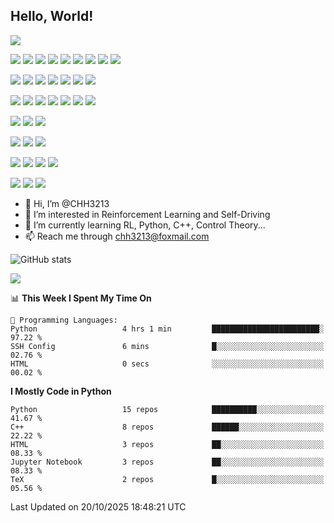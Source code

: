 

<!---
CHH3213/CHH3213 is a ✨ special ✨ repository because its `README.md` (this file) appears on your GitHub profile.
You can click the Preview link to take a look at your changes.
--->
## Hello, World!



[![](https://img.shields.io/badge/CHH3213-CSDN-red)](https://blog.csdn.net/weixin_42301220?spm=1010.2135.3001.5343)



[![](https://img.shields.io/badge/Windows-10-2376bc?style=flat-square&logo=windows&logoColor=ffffff)](https://www.microsoft.com/windows/get-windows-10)
[![](https://img.shields.io/badge/Linux-Ubuntu-2376bc?style=flat-square&logo=ubuntu&logoColor=ffffff)](https://ubuntu.com/)
[![](https://img.shields.io/badge/Linux-Centos-2376bc?style=flat-square&logo=centos&logoColor=ffffff)](https://www.centos.org/)
[![](https://img.shields.io/badge/MacOS-BigSur-2376bc?style=flat-square&logo=apple&logoColor=ffffff)](https://www.apple.com/)
[![](https://img.shields.io/badge/IDE-Visual%20Studio%20Code-blue?style=flat-square&logo=visual-studio-code&logoColor=ffffff)](https://code.visualstudio.com/)
[![](https://img.shields.io/badge/Intellij-Idea-blue?style=flat-square&logo=intellijidea&logoColor=ffffff)](https://www.jetbrains.com/idea/)
[![](https://img.shields.io/badge/IDE-PyCharm-blue?style=flat-square&logo=jetbrains&logoColor=ffffff)](https://www.jetbrains.com/pycharm/)
[![](https://img.shields.io/badge/IDE-Clion-blue?style=flat-square&logo=jetbrains&logoColor=ffffff)](https://www.jetbrains.com/clion/)
[![](https://img.shields.io/badge/IDE-WebStorm-blue?style=flat-square&logo=jetbrains&logoColor=ffffff)](https://www.jetbrains.com/webstorm/)

[![](https://img.shields.io/badge/-Java-007396?style=flat-square&logo=java&logoColor=ffffff)](https://www.java.com/)
[![](https://img.shields.io/badge/-C++-269539?style=flat-square&logo=c%2B%2B&logoColor=ffffff)](https://www.cplusplus.com/)
[![](https://img.shields.io/badge/-Python-3776AB?style=flat-square&logo=python&logoColor=ffffff)](https://www.python.org/)
[![](https://img.shields.io/badge/-JavaScript-f7e018?style=flat-square&logo=javascript&logoColor=white)](https://www.ecma-international.org/)
[![](https://img.shields.io/badge/-HTML5-E34F26?style=flat-square&logo=html5&logoColor=white)](https://html.spec.whatwg.org/)
[![](https://img.shields.io/badge/-CSS3-1572B6?style=flat-square&logo=css3&logoColor=white)](https://www.w3.org/Style/CSS/)
[![](https://img.shields.io/badge/Shell-f05032?style=flat-square&logo=powershell&logoColor=ffffff)](https://www.shell.com/)


[![](https://img.shields.io/badge/-Docker-2496ED?style=flat-square&logo=docker&logoColor=ffffff)](https://www.docker.com/)
[![](https://img.shields.io/badge/-MySQL-003545?style=flat-square&logo=mysql&logoColor=white)](https://www.mysql.com/)
[![](https://img.shields.io/badge/-NPM-cb3837?style=flat-square&logo=npm&logoColor=white)](https://npmjs.com/)
[![](https://img.shields.io/badge/-Git-f05032?style=flat-square&logo=git&logoColor=white)](https://git-scm.com/)
[![](https://img.shields.io/badge/-Node.js-43853d?style=flat-square&logo=node.js&logoColor=ffffff)](https://nodejs.org/)
[![](https://img.shields.io/badge/Linux-Vim-blue?style=flat-square&logo=vim&logoColor=ffffff)](https://www.vim.org/)
[![](https://img.shields.io/badge/-Markdown-003545?style=flat-square&logo=markdown&logoColor=white)](https://daringfireball.net/projects/markdown/)


[![](https://img.shields.io/badge/-Tensorflow-fcc624?style=flat-square&logo=tensorflow&logoColor=white)](https://www.tensorflow.org/)
[![](https://img.shields.io/badge/-Keras-f05032?style=flat-square&logo=keras&logoColor=white)](https://keras.io/)
[![](https://img.shields.io/badge/-PyTorch-269539?style=flat-square&logo=pytorch&logoColor=white)](https://pytorch.org/)

[![](https://img.shields.io/badge/RL-stable--baselines3-blue)](https://stable-baselines3.readthedocs.io/en/master/guide/examples.html)
[![](https://img.shields.io/badge/offlineRL-D4RL-blue)](https://di-engine-docs.readthedocs.io/zh_CN/latest/env_tutorial/d4rl_zh.html)
[![](https://img.shields.io/badge/RL-%20%20ElegantRL-blue)](https://github.com/AI4Finance-Foundation/ElegantRL)


[![](https://img.shields.io/badge/Robotics-pythonRobotics-yellow)](https://atsushisakai.github.io/PythonRobotics/modules/path_planning/bspline_path/bspline_path.html)
[![](https://img.shields.io/badge/Robotics-cppRobotics-yellowgreen)](https://github.com/onlytailei/CppRobotics)
[![](https://img.shields.io/badge/Robotics-%20%20ModernRobotics-orange)](https://github.com/NxRLab/ModernRobotics)
[![](https://img.shields.io/badge/Robotics-%20PythonLinearNonlinearControl%20-orange)](https://github.com/Shunichi09/PythonLinearNonlinearControl)

[![](https://img.shields.io/badge/Self--driving-PathPlanning-brightgreen)](https://github.com/zhm-real/PathPlanning)
[![](https://img.shields.io/badge/Self--driving-MotionPlanning-brightgreen)](https://github.com/zhm-real/MotionPlanning)
[![](https://img.shields.io/badge/apollo-Dig%20into%20Apollo-orange)](https://github.com/daohu527/Dig-into-Apollo)




- 👋 Hi, I’m @CHH3213
- 👀 I’m interested in Reinforcement Learning and Self-Driving
- 🌱 I’m currently learning  RL, Python, C++, Control Theory...
- 📫 Reach me through chh3213@foxmail.com

 ![GitHub stats](https://github-readme-stats.vercel.app/api?username=CHH3213&theme=radical&show_icons=true)  





![](http://github-profile-summary-cards.vercel.app/api/cards/profile-details?username=CHH3213&theme=2077) 



<!-- ![Metrics](https://metrics.lecoq.io/CHH3213?template=classic&isocalendar=1&base=header%2C%20activity%2C%20community%2C%20repositories%2C%20metadata&base.indepth=false&base.hireable=false&base.skip=false&isocalendar=false&isocalendar.duration=half-year&config.timezone=Asia%2FShanghai) -->

<!--START_SECTION:waka-->
📊 **This Week I Spent My Time On** 

```text
💬 Programming Languages: 
Python                   4 hrs 1 min         ████████████████████████░   97.22 % 
SSH Config               6 mins              █░░░░░░░░░░░░░░░░░░░░░░░░   02.76 % 
HTML                     0 secs              ░░░░░░░░░░░░░░░░░░░░░░░░░   00.02 % 
```

**I Mostly Code in Python** 

```text
Python                   15 repos            ██████████░░░░░░░░░░░░░░░   41.67 % 
C++                      8 repos             ██████░░░░░░░░░░░░░░░░░░░   22.22 % 
HTML                     3 repos             ██░░░░░░░░░░░░░░░░░░░░░░░   08.33 % 
Jupyter Notebook         3 repos             ██░░░░░░░░░░░░░░░░░░░░░░░   08.33 % 
TeX                      2 repos             █░░░░░░░░░░░░░░░░░░░░░░░░   05.56 % 
```




 Last Updated on 20/10/2025 18:48:21 UTC
<!--END_SECTION:waka--> 

